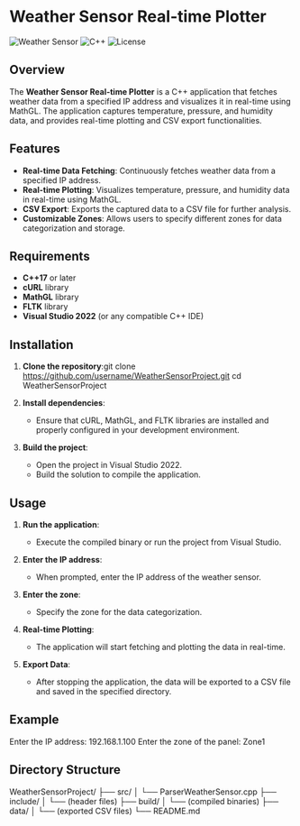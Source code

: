 # Weather Sensor Real-time Plotter

![Weather Sensor](https://img.shields.io/badge/Weather-Sensor-blue.svg)
![C++](https://img.shields.io/badge/C%2B%2B-17-blue.svg)
![License](https://img.shields.io/badge/License-MIT-green.svg)

## Overview

The **Weather Sensor Real-time Plotter** is a C++ application that fetches weather data from a specified IP address and visualizes it in real-time using MathGL. The application captures temperature, pressure, and humidity data, and provides real-time plotting and CSV export functionalities.

## Features

- **Real-time Data Fetching**: Continuously fetches weather data from a specified IP address.
- **Real-time Plotting**: Visualizes temperature, pressure, and humidity data in real-time using MathGL.
- **CSV Export**: Exports the captured data to a CSV file for further analysis.
- **Customizable Zones**: Allows users to specify different zones for data categorization and storage.

## Requirements

- **C++17** or later
- **cURL** library
- **MathGL** library
- **FLTK** library
- **Visual Studio 2022** (or any compatible C++ IDE)

## Installation

1. **Clone the repository**:git clone https://github.com/username/WeatherSensorProject.git cd WeatherSensorProject

2. **Install dependencies**:
   - Ensure that cURL, MathGL, and FLTK libraries are installed and properly configured in your development environment.

3. **Build the project**:
   - Open the project in Visual Studio 2022.
   - Build the solution to compile the application.

## Usage

1. **Run the application**:
   - Execute the compiled binary or run the project from Visual Studio.

2. **Enter the IP address**:
   - When prompted, enter the IP address of the weather sensor.

3. **Enter the zone**:
   - Specify the zone for the data categorization.

4. **Real-time Plotting**:
   - The application will start fetching and plotting the data in real-time.

5. **Export Data**:
   - After stopping the application, the data will be exported to a CSV file and saved in the specified directory.

## Example
Enter the IP address: 192.168.1.100 Enter the zone of the panel: Zone1

## Directory Structure

WeatherSensorProject/ ├── src/ │   └── ParserWeatherSensor.cpp ├── include/ │   └── (header files) ├── build/ │   └── (compiled binaries) ├── data/ │   └── (exported CSV files) └── README.md



   